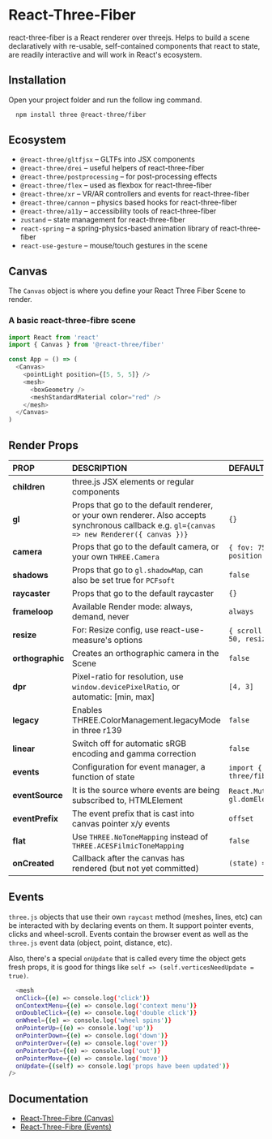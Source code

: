 
# React-Three-Fiber

react-three-fiber is a React renderer over threejs. Helps to build a scene declaratively with re-usable, self-contained components that react to state, are readily interactive and will work in React's ecosystem.




## Installation

Open your project folder and run the follow ing command.

```bash
  npm install three @react-three/fiber
```
    
## Ecosystem

- `@react-three/gltfjsx` – GLTFs into JSX components
- `@react-three/drei` – useful helpers of react-three-fiber
- `@react-three/postprocessing` – for post-processing effects
- `@react-three/flex` – used as flexbox for react-three-fiber
- `@react-three/xr` – VR/AR controllers and events for react-three-fiber
- `@react-three/cannon` – physics based hooks for react-three-fiber
- `@react-three/a11y` – accessibility tools of react-three-fiber
- `zustand` – state management for react-three-fiber
- `react-spring` – a spring-physics-based animation library of react-three-fiber
- `react-use-gesture` – mouse/touch gestures in the scene


## Canvas

The `Canvas` object is where you define your React Three Fiber Scene to render.

### A basic react-three-fibre scene
```javascript
import React from 'react'
import { Canvas } from '@react-three/fiber'

const App = () => (
  <Canvas>
    <pointLight position={[5, 5, 5]} />
    <mesh>
      <boxGeometry />
      <meshStandardMaterial color="red" />
    </mesh>
  </Canvas>
)
```


## Render Props


| PROP | DESCRIPTION     | DEFAULT                |
| :-------- | :------- | :------------------------- |
| **children** | three.js JSX elements or regular components | |
| **gl** | Props that go to the default renderer, or your own renderer. Also accepts synchronous callback e.g. `gl={canvas => new Renderer({ canvas })}` | `{}`
| **camera** | Props that go to the default camera, or your own `THREE.Camera` | `{ fov: 75, near: 0.1, far: 1000, position: [0, 0, 5] }`
| **shadows** | Props that go to `gl.shadowMap`, can also be set true for `PCFsoft` | `false`
| **raycaster** | Props that go to the default raycaster | `{}`
| **frameloop** | Available Render mode: always, demand, never | `always`
| **resize** | For: Resize config, use react-use-measure's options | `{ scroll: true, debounce: { scroll: 50, resize: 0 } }`
| **orthographic** | Creates an orthographic camera in the Scene | `false`
| **dpr** | Pixel-ratio for resolution, use` window.devicePixelRatio`, or automatic: [min, max] | `[4, 3]`
| **legacy** | Enables THREE.ColorManagement.legacyMode in three r139 | `false`
| **linear** | Switch off for automatic sRGB encoding and gamma correction | `false`
| **events** | Configuration for event manager, a function of state | `import { events } from "@react-three/fiber"`
| **eventSource** | It is the source where events are being subscribed to, HTMLElement | `React.MutableRefObject<HTMLElement>, gl.domElement.parentNode`
| **eventPrefix** | The event prefix that is cast into canvas pointer x/y events | `offset`
| **flat** | Use `THREE.NoToneMapping` instead of `THREE.ACESFilmicToneMapping` | `false`
| **onCreated** | Callback after the canvas has rendered (but not yet committed) | `(state) => {}`



## Events
`three.js` objects that use their own `raycast` method (meshes, lines, etc) can be interacted with by declaring events on them. It support pointer events, clicks and wheel-scroll. Events contain the browser event as well as the `three.js` event data (object, point, distance, etc).

Also, there's a special `onUpdate` that is called every time the object gets fresh props, it is good for things like `self => (self.verticesNeedUpdate = true)`.


```bash
  <mesh
  onClick={(e) => console.log('click')}
  onContextMenu={(e) => console.log('context menu')}
  onDoubleClick={(e) => console.log('double click')}
  onWheel={(e) => console.log('wheel spins')}
  onPointerUp={(e) => console.log('up')}
  onPointerDown={(e) => console.log('down')}
  onPointerOver={(e) => console.log('over')}
  onPointerOut={(e) => console.log('out')}
  onPointerMove={(e) => console.log('move')}
  onUpdate={(self) => console.log('props have been updated')}
/>
```


## Documentation

- [React-Three-Fibre (Canvas)](https://docs.pmnd.rs/react-three-fiber/api/canvas)
- [React-Three-Fibre (Events)](https://docs.pmnd.rs/react-three-fiber/api/events)
